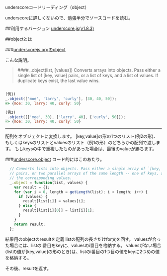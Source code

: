 underscoreコードリーディング（object）

underscoreに詳しくないので、勉強半分でソースコードを読む。



##利用するバージョン
[underscore.js(v1.8.3)](https://github.com/jashkenas/underscore/tree/1.8.3)


##objectとは


###[underscorejs.orgのobject](http://underscorejs.org/#object)

こんな説明。
>####_.object(list, [values]) 
>Converts arrays into objects.
>Pass either a single list of [key, value] pairs, or a list of keys, and a list of values.
>If duplicate keys exist, the last value wins.



```javascript

(例1)
_.object(['moe', 'larry', 'curly'], [30, 40, 50]);
=> {moe: 30, larry: 40, curly: 50}

(例2)
_.object([['moe', 30], ['larry', 40], ['curly', 50]]);
=> {moe: 30, larry: 40, curly: 50}

```
------------- 

配列をオブジェクトに変換します。
[key,value]の形の1つのリスト(例2の形)、もしくはkeysのリストとvaluesのリスト（例1の形）のどちらかの配列で渡します。
もしkeysの中で重複したものがあった場合は、最後のvalueが勝ちます。

###[underscore.object](https://github.com/jashkenas/underscore/blob/1.8.3/underscore.js#L598)
コード的にはこのあたり。

```javascript
  // Converts lists into objects. Pass either a single array of `[key, value]`
  // pairs, or two parallel arrays of the same length -- one of keys, and one of
  // the corresponding values.
  _.object = function(list, values) {
    var result = {};
    for (var i = 0, length = getLength(list); i < length; i++) {
      if (values) {
        result[list[i]] = values[i];
      } else {
        result[list[i][0]] = list[i][1];
      }
    }
    return result;
  };
```

結果用のobjectのresultを定義
listの配列の長さだけfor文を回す。
valuesが合った場合には、listのi番目をkeyに、valuesのi番目を格納する。
valuesがない場合(listの値が[key,value]の形のとき)は、listのi番目の1つ目の値をkeyに2つめの値を格納する。

その後、resultを返す。
